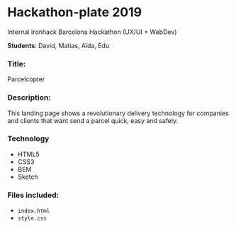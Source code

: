 # Hackathon-plate 2019

Internal Ironhack Barcelona Hackathon (UX/UI + WebDev)

**Students**: David, Matias, Aïda, Edu

### Title: 

Parcelcopter

### Description:

This landing page shows a revolutionary delivery technology for companies and clients that want send a parcel quick, easy and safely.

### Technology

- HTML5
- CSS3
-  BEM
- Sketch

### Files included:

- `index.html`
- `style.css`